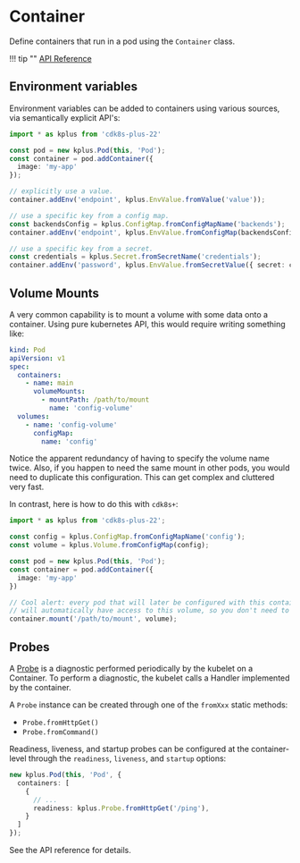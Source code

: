 # Container

Define containers that run in a pod using the `Container` class.

!!! tip ""
    [API Reference](../reference/cdk8s-plus-22/typescript.md#container)

## Environment variables

Environment variables can be added to containers using various sources, via semantically explicit API's:

```typescript
import * as kplus from 'cdk8s-plus-22'

const pod = new kplus.Pod(this, 'Pod');
const container = pod.addContainer({
  image: 'my-app'
});

// explicitly use a value.
container.addEnv('endpoint', kplus.EnvValue.fromValue('value'));

// use a specific key from a config map.
const backendsConfig = kplus.ConfigMap.fromConfigMapName('backends');
container.addEnv('endpoint', kplus.EnvValue.fromConfigMap(backendsConfig, 'endpoint'));

// use a specific key from a secret.
const credentials = kplus.Secret.fromSecretName('credentials');
container.addEnv('password', kplus.EnvValue.fromSecretValue({ secret: credentials, key: 'password' }));
```

## Volume Mounts

A very common capability is to mount a volume with some data onto a container. Using pure kubernetes API, this would require writing something like:

```yaml
kind: Pod
apiVersion: v1
spec:
  containers:
    - name: main
      volumeMounts:
        - mountPath: /path/to/mount
          name: 'config-volume'
  volumes:
    - name: 'config-volume'
      configMap:
        name: 'config'
```

Notice the apparent redundancy of having to specify the volume name twice. Also, if you happen to need the same mount in other pods,
you would need to duplicate this configuration. This can get complex and cluttered very fast.

In contrast, here is how to do this with `cdk8s+`:

```typescript
import * as kplus from 'cdk8s-plus-22';

const config = kplus.ConfigMap.fromConfigMapName('config');
const volume = kplus.Volume.fromConfigMap(config);

const pod = new kplus.Pod(this, 'Pod');
const container = pod.addContainer({
  image: 'my-app'
})

// Cool alert: every pod that will later be configured with this container,
// will automatically have access to this volume, so you don't need to explicitly add it to the pod spec!.
container.mount('/path/to/mount', volume);
```

## Probes

A [Probe] is a diagnostic performed periodically by the kubelet on a Container. To
perform a diagnostic, the kubelet calls a Handler implemented by the container.

[Probe]: https://kubernetes.io/docs/reference/generated/kubernetes-api/v1.19/#probe-v1-core

A `Probe` instance can be created through one of the `fromXxx` static methods:

- `Probe.fromHttpGet()`
- `Probe.fromCommand()`

Readiness, liveness, and startup probes can be configured at the container-level through the `readiness`, `liveness`, and `startup` options:

```ts
new kplus.Pod(this, 'Pod', {
  containers: [
    {
      // ...
      readiness: kplus.Probe.fromHttpGet('/ping'),
    }
  ]
});
```

See the API reference for details.
